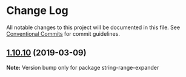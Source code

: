 # Change Log

All notable changes to this project will be documented in this file.
See [Conventional Commits](https://conventionalcommits.org) for commit guidelines.

## [1.10.10](https://gitlab.com/codsen/codsen/compare/string-range-expander@1.10.9...string-range-expander@1.10.10) (2019-03-09)

**Note:** Version bump only for package string-range-expander
